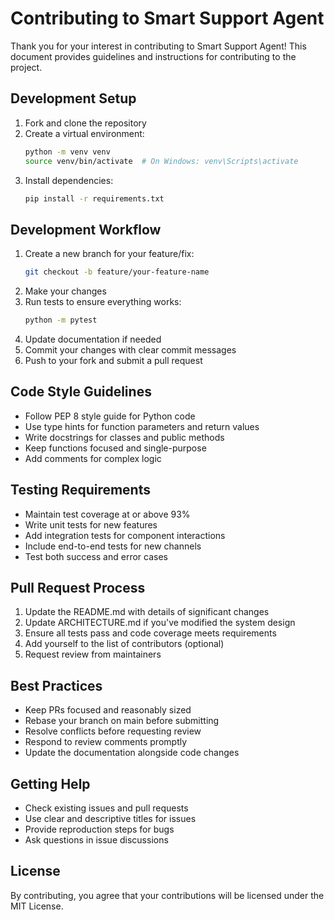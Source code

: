 # Contributing to Smart Support Agent

Thank you for your interest in contributing to Smart Support Agent! This document provides guidelines and instructions for contributing to the project.

## Development Setup

1. Fork and clone the repository
2. Create a virtual environment:
   ```bash
   python -m venv venv
   source venv/bin/activate  # On Windows: venv\Scripts\activate
   ```
3. Install dependencies:
   ```bash
   pip install -r requirements.txt
   ```

## Development Workflow

1. Create a new branch for your feature/fix:
   ```bash
   git checkout -b feature/your-feature-name
   ```
2. Make your changes
3. Run tests to ensure everything works:
   ```bash
   python -m pytest
   ```
4. Update documentation if needed
5. Commit your changes with clear commit messages
6. Push to your fork and submit a pull request

## Code Style Guidelines

- Follow PEP 8 style guide for Python code
- Use type hints for function parameters and return values
- Write docstrings for classes and public methods
- Keep functions focused and single-purpose
- Add comments for complex logic

## Testing Requirements

- Maintain test coverage at or above 93%
- Write unit tests for new features
- Add integration tests for component interactions
- Include end-to-end tests for new channels
- Test both success and error cases

## Pull Request Process

1. Update the README.md with details of significant changes
2. Update ARCHITECTURE.md if you've modified the system design
3. Ensure all tests pass and code coverage meets requirements
4. Add yourself to the list of contributors (optional)
5. Request review from maintainers

## Best Practices

- Keep PRs focused and reasonably sized
- Rebase your branch on main before submitting
- Resolve conflicts before requesting review
- Respond to review comments promptly
- Update the documentation alongside code changes

## Getting Help

- Check existing issues and pull requests
- Use clear and descriptive titles for issues
- Provide reproduction steps for bugs
- Ask questions in issue discussions

## License

By contributing, you agree that your contributions will be licensed under the MIT License.
